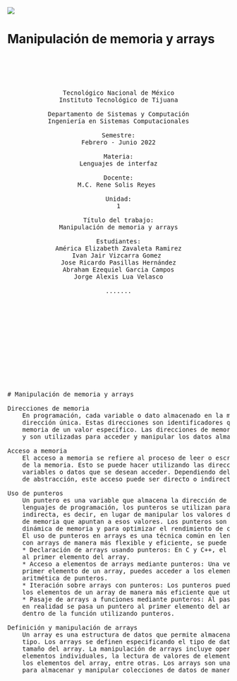 ![](https://s3.amazonaws.com/videos.pentesteracademy.com/videos/badges/low/arm-assembly.png)

# Manipulación de memoria y arrays


<pre>

	<p align=center>

Tecnológico Nacional de México
Instituto Tecnológico de Tijuana

Departamento de Sistemas y Computación
Ingeniería en Sistemas Computacionales

Semestre:
Febrero - Junio 2022

Materia:
Lenguajes de interfaz

Docente:
M.C. Rene Solis Reyes 

Unidad:
1

Título del trabajo:
Manipulación de memoria y arrays

Estudiantes:
América Elizabeth Zavaleta Ramirez
Ivan Jair Vizcarra Gomez 
Jose Ricardo Pasillas Hernández
Abraham Ezequiel Garcia Campos
Jorge Alexis Lua Velasco

.......


		
	</p>

</pre>

<pre>

	

<p align=justify>
	
# Manipulación de memoria y arrays
	
Direcciones de memoria
	En programación, cada variable o dato almacenado en la memoria de una computadora tiene una 
	dirección única. Estas direcciones son identificadores que indican la ubicación física en la 
	memoria de un valor específico. Las direcciones de memoria se suelen representar en hexadecimal 
	y son utilizadas para acceder y manipular los datos almacenados.

Acceso a memoria
	El acceso a memoria se refiere al proceso de leer o escribir datos en una ubicación específica 
	de la memoria. Esto se puede hacer utilizando las direcciones de memoria correspondientes a las 
	variables o datos que se desean acceder. Dependiendo del lenguaje de programación y del nivel 
	de abstracción, este acceso puede ser directo o indirecto.

Uso de punteros
	Un puntero es una variable que almacena la dirección de memoria de otra variable. En muchos 
	lenguajes de programación, los punteros se utilizan para acceder y manipular datos de manera 
	indirecta, es decir, en lugar de manipular los valores directamente, se manipulan las direcciones 
	de memoria que apuntan a esos valores. Los punteros son especialmente útiles para la gestión 
	dinámica de memoria y para optimizar el rendimiento de ciertas operaciones.
	El uso de punteros en arrays es una técnica común en lenguajes como C y C++ que permite trabajar 
	con arrays de manera más flexible y eficiente, se puede usar de las siguientes distintas maneras:
	* Declaración de arrays usando punteros: En C y C++, el nombre de un array actúa como un puntero 
	al primer elemento del array.
	* Acceso a elementos de arrays mediante punteros: Una vez que tienes un puntero que apunta al 
	primer elemento de un array, puedes acceder a los elementos restantes del array utilizando 
	aritmética de punteros.
	* Iteración sobre arrays con punteros: Los punteros pueden ser utilizados para iterar sobre 
	los elementos de un array de manera más eficiente que utilizando índices.
	* Pasaje de arrays a funciones mediante punteros: Al pasar un array a una función como argumento, 
	en realidad se pasa un puntero al primer elemento del array, lo que permite manipular el array 
	dentro de la función utilizando punteros.

Definición y manipulación de arrays
	Un array es una estructura de datos que permite almacenar una colección de elementos del mismo 
	tipo. Los arrays se definen especificando el tipo de datos de los elementos que contendrá y el 
	tamaño del array. La manipulación de arrays incluye operaciones como la asignación de valores a 
	elementos individuales, la lectura de valores de elementos individuales, la iteración sobre todos 
	los elementos del array, entre otras. Los arrays son una herramienta fundamental en la programación 
	para almacenar y manipular colecciones de datos de manera eficiente.
	
</p>
		

